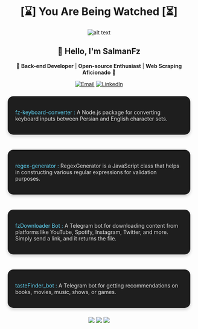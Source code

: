 <div align="center">

# [⌛️] You Are Being Watched [⏳]

![alt text](https://github.com/SlmnFz/SlmnFz/blob/main/3x23.gif)

## 👋 Hello, I'm SalmanFz

🚀 **Back-end Developer** | **Open-source Enthusiast** | **Web Scraping Aficionado** 🚀

<p align="center">
  <a href="mailto:salmanfz1681@gmail.com"><img src="https://img.shields.io/badge/Email-%23E4405F.svg?&style=for-the-badge&logo=gmail&logoColor=white" alt="Email"/></a>
  <a href="https://www.linkedin.com/in/SalmanFz" target="_blank"><img src="https://img.shields.io/badge/LinkedIn-%230077B5.svg?&style=for-the-badge&logo=linkedin&logoColor=white" alt="LinkedIn"/></a>
</p>

<div align="left">
<div style="display: flex; justify-content: center; gap: 20px; flex-wrap: wrap;">
  
  <!-- Project Card 1 -->
  <div style="flex: 1; min-width: 300px; background-color: #1e1e1e; border-radius: 15px; padding: 20px; margin: 10px; box-shadow: 0 4px 8px rgba(0, 0, 0, 0.2); transition: transform 0.3s;">
    <p style="color: #61dafb;"><a href="https://www.npmjs.com/package/fz-keyboard-converter" style="text-decoration: none; color: #61dafb;">fz-keyboard-converter</a> : <span style="color: #e0e0e0;">A Node.js package for converting keyboard inputs between Persian and English character sets.</span></p>
  </div>

  <!-- Project Card 2 -->
  <div style="flex: 1; min-width: 300px; background-color: #1e1e1e; border-radius: 15px; padding: 20px; margin: 10px; box-shadow: 0 4px 8px rgba(0, 0, 0, 0.2); transition: transform 0.3s;">
    <p style="color: #61dafb;"><a href="https://www.npmjs.com/package/fz-regex-generator" style="text-decoration: none; color: #61dafb;">regex-generator</a> : <span style="color: #e0e0e0;">RegexGenerator is a JavaScript class that helps in constructing various regular expressions for validation purposes.</span></p>
  </div>

  <!-- Project Card 3 -->
  <div style="flex: 1; min-width: 300px; background-color: #1e1e1e; border-radius: 15px; padding: 20px; margin: 10px; box-shadow: 0 4px 8px rgba(0, 0, 0, 0.2); transition: transform 0.3s;">
    <p style="color: #61dafb;"><a href="https://t.me/fzDownloader_bot" style="text-decoration: none; color: #61dafb;">fzDownloader Bot</a> : <span style="color: #e0e0e0;">A Telegram bot for downloading content from platforms like YouTube, Spotify, Instagram, Twitter, and more. Simply send a link, and it returns the file.</span></p>
  </div>
  
  <!-- Project Card 4 -->
  <div style="flex: 1; min-width: 300px; background-color: #1e1e1e; border-radius: 15px; padding: 20px; margin: 10px; box-shadow: 0 4px 8px rgba(0, 0, 0, 0.2); transition: transform 0.3s;">
    <p style="color: #61dafb;"><a href="https://t.me/TasteFind_bot" style="text-decoration: none; color: #61dafb;">tasteFinder_bot</a> : <span style="color: #e0e0e0;">A Telegram bot for getting recommendations on books, movies, music, shows, or games.</span></p>
  </div>
  
</div>
</div>



<p align="center">
  <img src="https://img.shields.io/badge/Node.js-339933?style=for-the-badge&logo=nodedotjs&logoColor=white" />
  <img src="https://img.shields.io/badge/Golang-00ADD8?style=for-the-badge&logo=go&logoColor=white" />
  <img src="https://img.shields.io/badge/Python-3776AB?style=for-the-badge&logo=python&logoColor=white" />
</p>

</div>
